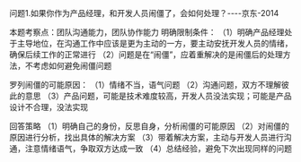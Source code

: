 问题1.如果你作为产品经理，和开发人员闹僵了，会如何处理？----京东-2014

本题考察点：团队沟通能力，团队协作能力
明确限制条件：
（1）明确产品经理处于主导地位，在沟通工作中应该是更为主动的一方，要主动安抚开发人员的情绪，确保后续工作的正常进行
（2）问题是在“闹僵”，应着重解决的是闹僵后的处理方法，不考虑如何避免闹僵问题

罗列闹僵的可能原因：
（1）情绪不当，语气问题
（2）沟通问题，双方不理解彼此的意思
（3）产品问题，可能是技术难度较高，开发人员没法实现；可能是产品设计不合理，没法实现

回答策略
（1）明确自己的身份，反思自身，分析闹僵的可能原因
（2）对闹僵的原因进行分析，找出具体的解决方案
（3）带着解决方案，主动与开发人员进行沟通，注意情绪语气，争取双方达成一致
（4）总结经验，避免下次出现同样的问题
